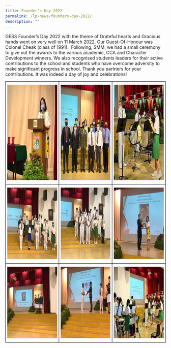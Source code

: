 ```yaml
---
title: Founder’s Day 2022
permalink: /lp-news/founders-day-2022/
description: ""
---
```


GESS Founder’s Day 2022 with the theme of Grateful hearts and Gracious hands went on very well on 11 March 2022. Our Guest-Of-Honour was Colonel Cheak (class of 1991).  Following, SMM, we had a small ceremony to give out the awards to the various academic, CCA and Character Development winners. We also recognised students leaders for their active contributions to the school and students who have overcome adversity to make significant progress in school. Thank you partners for your contributions. It was indeed a day of joy and celebrations!

<style type="text/css">
.tg  {border-collapse:collapse;border-spacing:0;}
.tg td{border-color:black;border-style:solid;border-width:1px;font-family:Arial, sans-serif;font-size:14px;
  overflow:hidden;padding:10px 5px;word-break:normal;}
.tg th{border-color:black;border-style:solid;border-width:1px;font-family:Arial, sans-serif;font-size:14px;
  font-weight:normal;overflow:hidden;padding:10px 5px;word-break:normal;}
.tg .tg-0lax{text-align:left;vertical-align:top}
</style>
<table class="tg">
<thead>
  <tr>
    <th class="tg-0lax"><img src="/images/FD04.jpeg" alt="Founder's Day" width="300" height="300"></th>
    <th class="tg-0lax"><img src="/images/FD12-768x768.jpeg" alt="Founder's Day" width="300" height="300"></th>
    <th class="tg-0lax"><img src="/images/FD-01.jpeg" alt="Founder's Day" width="300" height="300"></th>
  </tr>
</thead>
<tbody>
  <tr>
    <td class="tg-0lax"><img src="/images/FD07-768x576.jpeg" alt="Founder's Day" width="300" height="225"></td>
    <td class="tg-0lax"><img src="/images/FD08-768x576.jpeg" alt="Founder's Day" width="300" height="225"></td>
    <td class="tg-0lax"><img src="/images/FD11-768x576.jpeg" alt="Founder's Day" width="300" height="225"></td>
  </tr>
  <tr>
    <td class="tg-0lax"><img src="/images/FD05-768x576.jpeg" alt="Founder's Day" width="300" height="225"></td>
    <td class="tg-0lax"><img src="/images/FD10-768x576.jpeg" alt="Founder's Day" width="300" height="225"></td>
    <td class="tg-0lax"><img src="/images/FD02-768x576.jpeg" alt="Founder's Day" width="300" height="225"></td>
  </tr>
</tbody>
</table>

